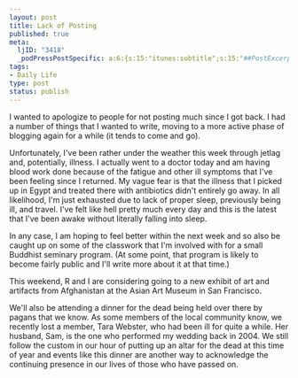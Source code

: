 ```yaml
--- 
layout: post
title: Lack of Posting
published: true
meta: 
  ljID: "3418"
  _podPressPostSpecific: a:6:{s:15:"itunes:subtitle";s:15:"##PostExcerpt##";s:14:"itunes:summary";s:15:"##PostExcerpt##";s:15:"itunes:keywords";s:17:"##WordPressCats##";s:13:"itunes:author";s:10:"##Global##";s:15:"itunes:explicit";s:2:"No";s:12:"itunes:block";s:2:"No";}
tags: 
- Daily Life
type: post
status: publish
---
```

I wanted to apologize to people for not posting much since I got back. I had a number of things that I wanted to write, moving to a more active phase of blogging again for a while (it tends to come and go).

Unfortunately, I've been rather under the weather this week through jetlag and, potentially, illness. I actually went to a doctor today and am having blood work done because of the fatigue and other ill symptoms that I've been feeling since I returned. My vague fear is that the illness that I picked up in Egypt and treated there with antibiotics didn't entirely go away. In all likelihood, I'm just exhausted due to lack of proper sleep, previously being ill, and travel. I've felt like hell pretty much every day and this is the latest that I've been awake without literally falling into sleep.

In any case, I am hoping to feel better within the next week and so also be caught up on some of the classwork that I'm involved with for a small Buddhist seminary program. (At some point, that program is likely to become fairly public and I'll write more about it at that time.)

This weekend, R and I are considering going to a new exhibit of art and artifacts from Afghanistan at the Asian Art Museum in San Francisco. 

We'll also be attending a dinner for the dead being held over there by pagans that we know. As some members of the local community know, we recently lost a member, Tara Webster, who had been ill for quite a while. Her husband, Sam, is the one who performed my wedding back in 2004. We still follow the custom in our hour of putting up an altar for the dead at this time of year and events like this dinner are another way to acknowledge the continuing presence in our lives of those who have passed on.
